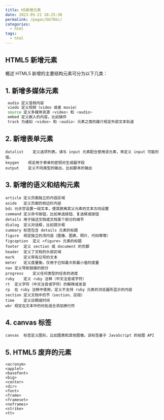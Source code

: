 ```yaml
---
title: H5新增元素
date: 2023-05-21 18:25:38
permalink: /pages/bb76bc/
categories:
  - html
tags:
  - html
---
```


## HTML5 新增元素

概述
HTML5 新增的主要结构元素可分为以下几类：

## 1. 新增多媒体元素

```bash
 audio 定义音频内容
 viedo 定义视频（video 或者 movie）
 source 定义多媒体资源 <video> 和 <audio>
 embed 定义嵌入的内容，比如插件
 track 为诸如 <video> 和 <audio> 元素之类的媒介规定外部文本轨道
```

## 2. 新增表单元素

```
datalist	定义选项列表。请与 input 元素配合使用该元素，来定义 input 可能的值。
keygen	  规定用于表单的密钥对生成器字段
output	  定义不同类型的输出，比如脚本的输出

```

## 3. 新增的语义和结构元素

```
article	定义页面独立的内容区域
aside	定义页面的侧边栏内容
bdi	允许您设置一段文本，使其脱离其父元素的文本方向设置
command	定义命令按钮，比如单选按钮、复选框或按钮
details	用于描述文档或文档某个部分的细节
dialog	定义对话框，比如提示框
summary	标签包含 details 元素的标题
figure	规定独立的流内容（图像、图表、照片、代码等等）
figcaption	定义 <figure> 元素的标题
footer	定义 section 或 document 的页脚
header	定义了文档的头部区域
mark	定义带有记号的文本
meter	定义度量衡。仅用于已知最大和最小值的度量
nav	定义导航链接的部分
progress	定义任何类型的任务的进度
ruby	定义 ruby 注释（中文注音或字符）
rt	定义字符（中文注音或字符）的解释或发音
rp	在 ruby 注释中使用，定义不支持 ruby 元素的浏览器所显示的内容
section	定义文档中的节（section、区段）
time	定义日期或时间
wbr	规定在文本中的何处适合添加换行符
```

## 4. canvas 标签

```
canvas	标签定义图形，比如图表和其他图像。该标签基于 JavaScript 的绘图 API
```

## 5. HTML5 废弃的元素

```
<acronym>
<applet>
<basefont>
<big>
<center>
<dir>
<font>
<frame>
<frameset>
<noframes>
<strike>
<tt>
```
